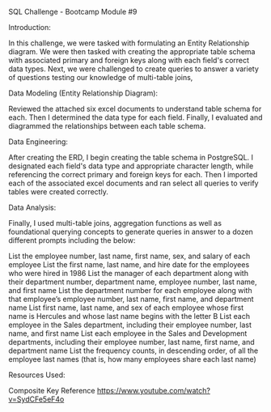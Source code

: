 SQL Challenge - Bootcamp Module #9

Introduction:

In this challenge, we were tasked with formulating an Entity Relationship diagram. We were then tasked with creating the appropriate table schema with associated primary and foreign keys along with each field's correct data types. Next, we were challenged to create queries to answer a variety of questions testing our knowledge of multi-table joins,

Data Modeling (Entity Relationship Diagram):

Reviewed the attached six excel documents to understand table schema for each. Then I determined the data type for each field. Finally, I evaluated and diagrammed the relationships between each table schema.

Data Engineering:

After creating the ERD, I begin creating the table schema in PostgreSQL. I designated each field's data type and appropriate character length, while referencing the correct primary and foreign keys for each. Then I imported each of the associated excel documents and ran select all queries to verify tables were created correctly.

Data Analysis:

Finally, I used multi-table joins, aggregation functions as well as foundational querying concepts to generate queries in answer to a dozen different prompts including the below:

List the employee number, last name, first name, sex, and salary of each employee List the first name, last name, and hire date for the employees who were hired in 1986 List the manager of each department along with their department number, department name, employee number, last name, and first name List the department number for each employee along with that employee’s employee number, last name, first name, and department name List first name, last name, and sex of each employee whose first name is Hercules and whose last name begins with the letter B List each employee in the Sales department, including their employee number, last name, and first name List each employee in the Sales and Development departments, including their employee number, last name, first name, and department name List the frequency counts, in descending order, of all the employee last names (that is, how many employees share each last name)

Resources Used:

Composite Key Reference https://www.youtube.com/watch?v=SydCFe5eF4o
